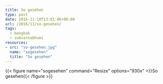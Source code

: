 ```yaml
---
title: So gesehen
type: post
date: 2016-11-10T13:01:06+00:00
url: /2016/11/so-gesehen/
tags:
  - bangkok
  - subvarnabhumi
resources:
- src: "so-gesehen.jpg"
  name: "sogesehen"
  title: "So gesehen"
---
```


{{< figure name="sogesehen" command="Resize" options="930x" >}}So gesehen{{< /figure >}}
